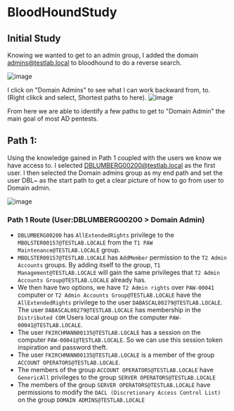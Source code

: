# BloodHoundStudy

## Initial Study
Knowing we wanted to get to an admin group, I added the domain admins@testlab.local to bloodhound to do a reverse search. 

![image](https://github.com/AssassinUKG/BloodHoundStudy/assets/5285547/b7d2799e-b2ce-45bd-9425-5e5183f38184)

I click on "Domain Admins" to see what I can work backward from, to. (Right clikck and select, Shortest paths to here). 
![image](https://github.com/AssassinUKG/BloodHoundStudy/assets/5285547/f6fef898-712c-494f-b7ac-4d6d707171e7)

From here we are able to identify a few paths to get to "Domain Admin" the main goal of most AD pentests.

## Path 1:
Using the knowledge gained in Path 1 coupled with the users we know we have access to. I selected DBLUMBERG00200@testlab.local as the first user. 
I then selected the Domain admins group as my end path and set the user DBL~ as the start path to get a clear picture of how to go from user to Domain admin. 

![image](https://github.com/AssassinUKG/BloodHoundStudy/assets/5285547/4b5b1074-bbfe-4fc6-a41b-af4882e1ba73)

### Path 1 Route (User:DBLUMBERG00200 > Domain Admin)
- `DBLUMBERG00200` has `AllExtendedRights` privilege to the `MBOLSTER00157@TESTLAB.LOCALE` from the `T1 PAW Maintenance@TESTLAB.LOCALE` group.   
- `MBOLSTER00157@TESTLAB.LOCALE` has `AddMember` permission to the `T2 Admin Accounts` groups. By adding itself to the group, `T1 Management@TESTLAB.LOCALE` will gain the same privileges that `T2 Admin Accounts Group@TESTLAB.LOCALE` already has.    
- We then have two options, we have `T2 Admin rights` over `PAW-00041` computer or `T2 Admin Accounts Group@TESTLAB.LOCALE` have the `AllExtendedRights` privilege to the user `DABASCAL00279@TESTLAB.LOCALE`. The user `DABASCAL00279@TESTLAB.LOCALE` has membership in the `Distributed COM` Users local group on the computer `PAW-00041@TESTLAB.LOCALE`.    
- The user `FKIRCHMANN00135@TESTLAB.LOCALE` has a session on the computer `PAW-00041@TESTLAB.LOCALE`. So we can use this session token inspiration and password theft.   
- The user `FKIRCHMANN00135@TESTLAB.LOCALE` is a member of the group `ACCOUNT OPERATORS@TESTLAB.LOCALE`.    
- The members of the group `ACCOUNT OPERATORS@TESTLAB.LOCALE` have `GenericAll` privileges to the group `SERVER OPERATORS@TESTLAB.LOCALE`  
- The members of the group `SERVER OPERATORS@TESTLAB.LOCALE` have permissions to modify the `DACL (Discretionary Access Control List)` on the group `DOMAIN ADMINS@TESTLAB.LOCALE`   


